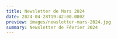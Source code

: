 ```yaml
---
title: Newsletter de Mars 2024
date: 2024-04-28T19:42:00.000Z
preview: images/newsletter-mars-2024.jpg
summary: Newsletter de Février 2024
---
```

